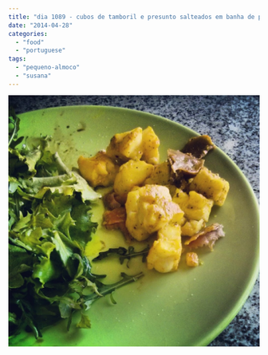 ```yaml
---
title: "dia 1089 - cubos de tamboril e presunto salteados em banha de porco preto com curcuma e pimenta, acompanhados de salada"
date: "2014-04-28"
categories: 
  - "food"
  - "portuguese"
tags: 
  - "pequeno-almoco"
  - "susana"
---
```


[![](images/IMG_20140428_082251.jpg)](https://renatoalvestorres.net/wp-content/uploads/2014/04/IMG_20140428_082251.jpg)
